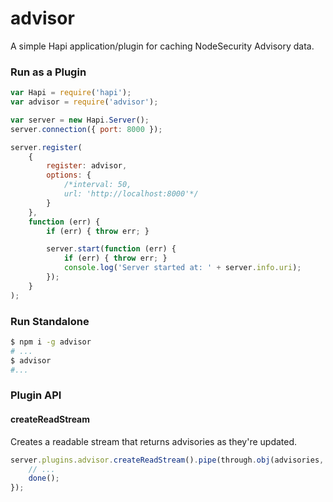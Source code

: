 advisor
========
A simple Hapi application/plugin for caching NodeSecurity Advisory data.


### Run as a Plugin
```javascript
var Hapi = require('hapi');
var advisor = require('advisor');

var server = new Hapi.Server();
server.connection({ port: 8000 });

server.register(
	{
		register: advisor,
	    options: {
	        /*interval: 50,
	        url: 'http://localhost:8000'*/
	    }
	},
	function (err) {
		if (err) { throw err; }

		server.start(function (err) {
			if (err) { throw err; }
            console.log('Server started at: ' + server.info.uri);
		});
	}
);
```

### Run Standalone
```bash
$ npm i -g advisor
# ...
$ advisor
#...
```

### Plugin API

#### createReadStream
Creates a readable stream that returns advisories as they're updated.
```javascript
server.plugins.advisor.createReadStream().pipe(through.obj(advisories, _, done) {
	// ...
	done();
});
```